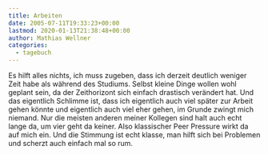 ```yaml
---
title: Arbeiten
date: 2005-07-11T19:33:23+00:00
lastmod: 2020-01-13T21:38:48+00:00
author: Mathias Wellner
categories:
  - tagebuch
---
```

Es hilft alles nichts, ich muss zugeben, dass ich derzeit deutlich weniger Zeit habe als während des Studiums. Selbst kleine Dinge wollen wohl geplant sein, da der Zeithorizont sich einfach drastisch verändert hat. Und das eigentlich Schlimme ist, dass ich eigentlich auch viel später zur Arbeit gehen könnte und eigentlich auch viel eher gehen, im Grunde zwingt mich niemand. Nur die meisten anderen meiner Kollegen sind halt auch echt lange da, um vier geht da keiner. Also klassischer Peer Pressure wirkt da auf mich ein. Und die Stimmung ist echt klasse, man hilft sich bei Problemen und scherzt auch einfach mal so rum.